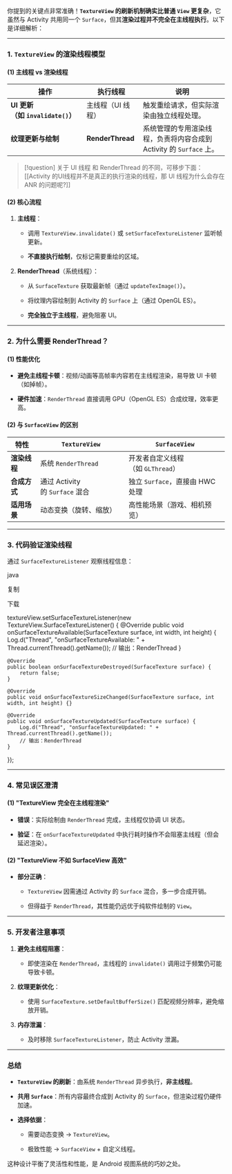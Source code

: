 你提到的关键点非常准确！**`TextureView` 的刷新机制确实比普通 `View` 更复杂**，它虽然与 Activity 共用同一个 `Surface`，但其**渲染过程并不完全在主线程执行**。以下是详细解析：

---

### **1. `TextureView` 的渲染线程模型**

#### **(1) 主线程 vs 渲染线程**

| **操作**                      | **执行线程**         | **说明**                                       |
| --------------------------- | ---------------- | -------------------------------------------- |
| **UI 更新（如 `invalidate()`）** | 主线程（UI 线程）       | 触发重绘请求，但实际渲染由独立线程处理。                         |
| **纹理更新与绘制**                 | **RenderThread** | 系统管理的专用渲染线程，负责将内容合成到 Activity 的 `Surface` 上。 |
>[!question] 关于 UI 线程 和 RenderThread 的不同，可移步下面：
> [[Activity 的UI线程并不是真正的执行渲染的线程，那 UI 线程为什么会存在 ANR 的问题呢?]]
#### **(2) 核心流程**

1. **主线程**：
    
    - 调用 `TextureView.invalidate()` 或 `setSurfaceTextureListener` 监听帧更新。
        
    - **不直接执行绘制**，仅标记需要重绘的区域。
        
2. **RenderThread**（系统线程）：
    
    - 从 `SurfaceTexture` 获取最新帧（通过 `updateTexImage()`）。
        
    - 将纹理内容绘制到 Activity 的 `Surface` 上（通过 OpenGL ES）。
        
    - **完全独立于主线程**，避免阻塞 UI。
        


---

### **2. 为什么需要 RenderThread？**

#### **(1) 性能优化**

- **避免主线程卡顿**：视频/动画等高帧率内容若在主线程渲染，易导致 UI 卡顿（如掉帧）。
    
- **硬件加速**：`RenderThread` 直接调用 GPU（OpenGL ES）合成纹理，效率更高。
    

#### **(2) 与 `SurfaceView` 的区别**

| **特性**   | `TextureView`              | `SurfaceView`           |
| -------- | -------------------------- | ----------------------- |
| **渲染线程** | 系统 `RenderThread`          | 开发者自定义线程（如 `GLThread`）  |
| **合成方式** | 通过 Activity 的 `Surface` 混合 | 独立 `Surface`，直接由 HWC 处理 |
| **适用场景** | 动态变换（旋转、缩放）                | 高性能场景（游戏、相机预览）          |

---

### **3. 代码验证渲染线程**

通过 `SurfaceTextureListener` 观察线程信息：

java

复制

下载

textureView.setSurfaceTextureListener(new TextureView.SurfaceTextureListener() {
    @Override
    public void onSurfaceTextureAvailable(SurfaceTexture surface, int width, int height) {
        Log.d("Thread", "onSurfaceTextureAvailable: " + Thread.currentThread().getName());
        // 输出：RenderThread
    }

    @Override
    public boolean onSurfaceTextureDestroyed(SurfaceTexture surface) {
        return false;
    }

    @Override
    public void onSurfaceTextureSizeChanged(SurfaceTexture surface, int width, int height) {}

    @Override
    public void onSurfaceTextureUpdated(SurfaceTexture surface) {
        Log.d("Thread", "onSurfaceTextureUpdated: " + Thread.currentThread().getName());
        // 输出：RenderThread
    }
});

---

### **4. 常见误区澄清**

#### **(1) "TextureView 完全在主线程渲染"**

- **错误**：实际绘制由 `RenderThread` 完成，主线程仅协调 UI 状态。
    
- **验证**：在 `onSurfaceTextureUpdated` 中执行耗时操作不会阻塞主线程（但会延迟渲染）。
    

#### **(2) "TextureView 不如 SurfaceView 高效"**

- **部分正确**：
    
    - `TextureView` 因需通过 Activity 的 `Surface` 混合，多一步合成开销。
        
    - 但得益于 `RenderThread`，其性能仍远优于纯软件绘制的 `View`。
        

---

### **5. 开发者注意事项**

1. **避免主线程阻塞**：
    
    - 即使渲染在 `RenderThread`，主线程的 `invalidate()` 调用过于频繁仍可能导致卡顿。
        
2. **纹理更新优化**：
    
    - 使用 `SurfaceTexture.setDefaultBufferSize()` 匹配视频分辨率，避免缩放开销。
        
3. **内存泄漏**：
    
    - 及时移除 `SurfaceTextureListener`，防止 Activity 泄漏。
        

---

### **总结**

- **`TextureView` 的刷新**：由系统 `RenderThread` 异步执行，**非主线程**。
    
- **共用 `Surface`**：所有内容最终合成到 Activity 的 `Surface`，但渲染过程仍硬件加速。
    
- **选择依据**：
    
    - 需要动态变换 → `TextureView`。
        
    - 极致性能 → `SurfaceView` + 自定义线程。
        

这种设计平衡了灵活性和性能，是 Android 视图系统的巧妙之处。